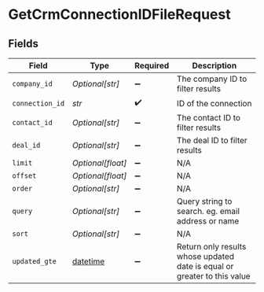 # GetCrmConnectionIDFileRequest


## Fields

| Field                                                                        | Type                                                                         | Required                                                                     | Description                                                                  |
| ---------------------------------------------------------------------------- | ---------------------------------------------------------------------------- | ---------------------------------------------------------------------------- | ---------------------------------------------------------------------------- |
| `company_id`                                                                 | *Optional[str]*                                                              | :heavy_minus_sign:                                                           | The company ID to filter results                                             |
| `connection_id`                                                              | *str*                                                                        | :heavy_check_mark:                                                           | ID of the connection                                                         |
| `contact_id`                                                                 | *Optional[str]*                                                              | :heavy_minus_sign:                                                           | The contact ID to filter results                                             |
| `deal_id`                                                                    | *Optional[str]*                                                              | :heavy_minus_sign:                                                           | The deal ID to filter results                                                |
| `limit`                                                                      | *Optional[float]*                                                            | :heavy_minus_sign:                                                           | N/A                                                                          |
| `offset`                                                                     | *Optional[float]*                                                            | :heavy_minus_sign:                                                           | N/A                                                                          |
| `order`                                                                      | *Optional[str]*                                                              | :heavy_minus_sign:                                                           | N/A                                                                          |
| `query`                                                                      | *Optional[str]*                                                              | :heavy_minus_sign:                                                           | Query string to search. eg. email address or name                            |
| `sort`                                                                       | *Optional[str]*                                                              | :heavy_minus_sign:                                                           | N/A                                                                          |
| `updated_gte`                                                                | [datetime](https://docs.python.org/3/library/datetime.html#datetime-objects) | :heavy_minus_sign:                                                           | Return only results whose updated date is equal or greater to this value     |